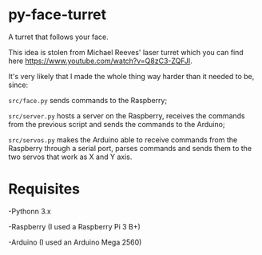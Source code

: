 # py-face-turret
A turret that follows your face.

This idea is stolen from Michael Reeves' laser turret which you can find here https://www.youtube.com/watch?v=Q8zC3-ZQFJI.

It's very likely that I made the whole thing way harder than it needed to be, since:

`src/face.py` sends commands to the Raspberry;

`src/server.py` hosts a server on the Raspberry, receives the commands from the previous script and sends the commands to the Arduino;

`src/servos.py` makes the Arduino able to receive commands from the Raspberry through a serial port, parses commands and sends them to the two servos that work as X and Y axis.

# Requisites
-Pythonn 3.x

-Raspberry (I used a Raspberry Pi 3 B+)

-Arduino (I used an Arduino Mega 2560)
